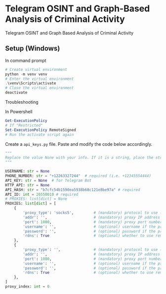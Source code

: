 # Telegram OSINT and Graph-Based Analysis of Criminal Activity
Telegram OSINT and Graph Based Analysis of Criminal Activity


## Setup (Windows)
In command prompt
```powershell
# Create virtual environment
python -m venv venv
# Enter the virtual environment
.\venv\Scripts\activate
# Close the virtual environment
deactivate
```
Troubleshooting

In Powershell
```powershell
Get-ExecutionPolicy
# If "Restricted"
Set-ExecutionPolicy RemoteSigned
# Run the activate script again
```

Create a `api_keys.py` file. Paste and modify the code below accordingly.
```py
"""
Replace the value None with your info. If it is a string, place the string in double-quotes ""
"""

USERNAME: str = None
PHONE_NUMBER: str = "+12263327244"  # required (i.e. +12345554444)
API_KEY: str = None  # for Telegram Bot
HTTP_API: str = None
API_HASH: str = "b7cfc54b1590ea5938b68c121e8be97a" # required
API_ID: int = 26550010 # required
# PROXIES: list[dict] = None
PROXIES: list[dict] = [
    {
        'proxy_type': 'socks5',         # (mandatory) protocol to use (i.e.: socks5)
        'addr': '',                     # (mandatory) proxy IP address (i.e.: 123.123.123.123)
        'port': 1080,                   # (mandatory) proxy port number (i.e.: 1080)
        'username': '',                 # (optional) username if the proxy requires auth
        'password': '',                 # (optional) password if the proxy requires auth
        'rdns': True                    # (optional) whether to use remote or local resolve, default remote
    },
    {
        'proxy_type': '',               # (mandatory) protocol to use (see above)
        'addr': '',                     # (mandatory) proxy IP address
        'port': 1080,                   # (mandatory) proxy port number
        'username': '',                 # (optional) username if the proxy requires auth
        'password': '',                 # (optional) password if the proxy requires auth
        'rdns': True                    # (optional) whether to use remote or local resolve, default remote
    },
]
proxy_index: int = 0

```